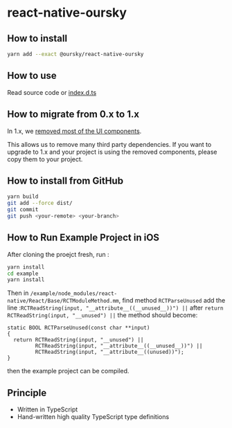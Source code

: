 # react-native-oursky

## How to install

```sh
yarn add --exact @oursky/react-native-oursky
```

## How to use

Read source code or [index.d.ts](./index.d.ts)

## How to migrate from 0.x to 1.x

In 1.x, we [removed most of the UI components](https://github.com/oursky/react-native-oursky/commit/8d5d76b9c8a83069469310098c991549fac39c4d).

This allows us to remove many third party dependencies. If you want to upgrade to 1.x and your project is using the removed components,
please copy them to your project.

## How to install from GitHub

```sh
yarn build
git add --force dist/
git commit
git push <your-remote> <your-branch>
```

## How to Run Example Project in iOS

After cloning the proejct fresh, run :

```sh
yarn install
cd example
yarn install
```

Then in `/example/node_modules/react-native/React/Base/RCTModuleMethod.mm`, find method `RCTParseUnused`
add the line :`RCTReadString(input, "__attribute__((__unused__))") ||` after `return RCTReadString(input, "__unused") ||`
the method should become:

```
static BOOL RCTParseUnused(const char **input)
{
  return RCTReadString(input, "__unused") ||
         RCTReadString(input, "__attribute__((__unused__))") ||
         RCTReadString(input, "__attribute__((unused))");
}
```

then the example project can be compiled.

## Principle

- Written in TypeScript
- Hand-written high quality TypeScript type definitions
